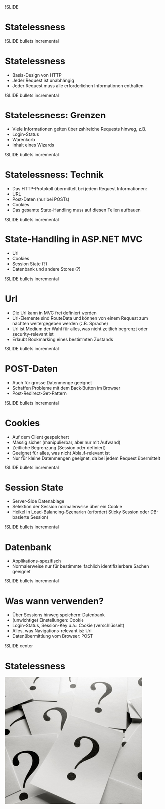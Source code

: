 !SLIDE 
# Statelessness #

!SLIDE bullets incremental
# Statelessness #
* Basis-Design von HTTP
* Jeder Request ist unabhängig
* Jeder Request muss alle erforderlichen Informationen enthalten

!SLIDE bullets incremental
# Statelessness: Grenzen #
* Viele Informationen gelten über zahlreiche Requests hinweg, z.B.
* Login-Status
* Warenkorb
* Inhalt eines Wizards

!SLIDE bullets incremental
# Statelessness: Technik #
* Das HTTP-Protokoll übermittelt bei jedem Request Informationen:
* URL
* Post-Daten (nur bei POSTs)
* Cookies
* Das gesamte State-Handling muss auf diesen Teilen aufbauen

!SLIDE bullets incremental
# State-Handling in ASP.NET MVC #
* Url
* Cookies
* Session State (?)
* Datenbank und andere Stores (?)

!SLIDE bullets incremental
# Url #
* Die Url kann in MVC frei definiert werden
* Url-Elemente sind RouteData und können von einem Request zum nächten weitergegeben werden (z.B. Sprache)
* Url ist Medium der Wahl für alles, was nicht zeitlich begrenzt oder security-relevant ist
* Erlaubt Bookmarking eines bestimmten Zustands

!SLIDE bullets incremental
# POST-Daten #
* Auch für grosse Datenmenge geeignet
* Schaffen Probleme mit dem Back-Button im Browser
* Post-Redirect-Get-Pattern

!SLIDE bullets incremental
# Cookies #
* Auf dem Client gespeichert
* Mässig sicher (manipulierbar, aber nur mit Aufwand)
* Zeitliche Begrenzung (Session oder definiert)
* Geeignet für alles, was nicht Ablauf-relevant ist
* Nur für kleine Datenmengen geeignet, da bei jedem Request übermittelt

!SLIDE bullets incremental
# Session State #
* Server-Side Datenablage
* Selektion der Session normalerweise über ein Cookie
* Heikel in Load-Balancing-Szenarien (erfordert Sticky Session oder DB-basierte Session)

!SLIDE bullets incremental
# Datenbank #
* Applikations-spezifisch
* Normalerweise nur für bestimmte, fachlich identifizierbare Sachen geeignet

!SLIDE bullets incremental
# Was wann verwenden? #
* Über Sessions hinweg speichern: Datenbank
* (unwichtige) Einstellungen: Cookie
* Login-Status, Session-Key u.ä.: Cookie (verschlüsselt)
* Alles, was Navigations-relevant ist: Url
* Datenübermittlung vom Browser: POST

!SLIDE center
# Statelessness #
![](img/questions.jpg)

